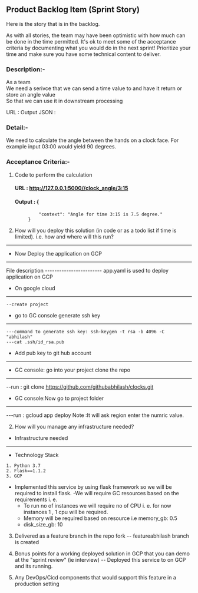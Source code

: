 

## Product Backlog Item (Sprint Story)

Here is the story that is in the backlog. 

As with all stories, the team may have been optimistic with how much can be done in the time permitted. It's ok to meet some of the acceptance criteria by documenting what you would do in the next sprint! Prioritize your time and make sure you have some technical content to deliver.

### Description:-

As a team<br>
We need a serivce that we can send a time value to and have it return or store an angle value<br>
So that we can use it in downstream processing

URL :
Output JSON :

### Detail:-

We need to calculate the angle between the hands on a clock face. For example input 03:00 would yield 90 degrees.

### Acceptance Criteria:-

1) Code to perform the calculation
	
    #### URL : http://127.0.0.1:5000//clock_angle/3:15
    #### Output : {
                "context": "Angle for time 3:15 is 7.5 degree."
            }

1) How will you deploy this solution (in code or as a todo list if time is limited). i.e. how and where will this run?
---------------------------------
- Now Deploy the application on GCP
---------------------------------
File description 
	------------------------
	app.yaml  is used to deploy application on GCP

- On google cloud
----------------
	--create project

- go to GC console generate ssh key
----------------------------------
	---command to generate ssh key: ssh-keygen -t rsa -b 4096 -C "abhilash"
	---cat .ssh/id_rsa.pub

- Add pub key to git hub account
-------------------------------

- GC console: go into your project clone the repo
------------------------------------------------
--run : git clone https://github.com/githubabhilash/clocks.git


- GC console:Now go to project folder
------------------------------------
---run : gcloud app deploy
Note :It will ask region enter the numric value.


2) How will you manage any infrastructure needed?

- Infrastructure needed
----------------------
   - Technology Stack

    1. Python 3.7
    2. Flask==1.1.2
    3. GCP
 - Implemented this service by using flask framework so we will be required to install flask.
 -We will require GC resources based on the requirements
 i. e.
    - To run no of instances we will require no of CPU i. e. for now instances 1 , 1 cpu will be required.
    - Memory will be required based on resource i.e memory_gb: 0.5
    - disk_size_gb: 10


3) Delivered as a feature branch in the repo fork
   -- featureabhilash branch is created

1) Bonus points for a working deployed solution in GCP that you can demo at the "sprint review" (ie interview)
    -- Deployed this service to on GCP and its running.
1) Any DevOps/Cicd components that would support this feature in a production setting
